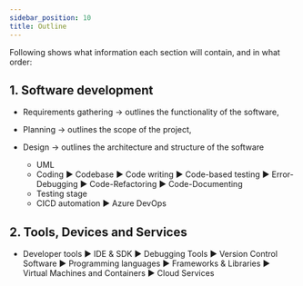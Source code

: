 ```yaml
---
sidebar_position: 10
title: Outline
---
```


Following shows what information each section will contain, and in what order:

## 1. Software development

- Requirements gathering → outlines the functionality of the software,
- Planning → outlines the scope of the project,
- Design → outlines the architecture and structure of the software

  - UML
  - Coding
    ► Codebase
    ► Code writing
    ► Code-based testing
    ► Error-Debugging
    ► Code-Refactoring
    ► Code-Documenting
  - Testing stage
  - CICD automation
    ► Azure DevOps

## 2. Tools, Devices and Services

- Developer tools
  ► IDE & SDK
  ► Debugging Tools
  ► Version Control Software
  ► Programming languages
  ► Frameworks & Libraries
  ► Virtual Machines and Containers
  ► Cloud Services
